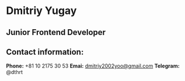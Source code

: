 # Dmitriy Yugay
## Junior Frontend Developer

## Contact information:
**Phone:**      +81 10 2175 30 53
**Emai:**       dmitriy2002yoo@gmail.com
**Telegram:**   @dthrt